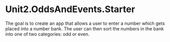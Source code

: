 # Unit2.OddsAndEvents.Starter
The goal is to create an app that allows a user to enter a number which gets placed into a number bank. The user can then sort the numbers in the bank into one of two categories: odd or even.
